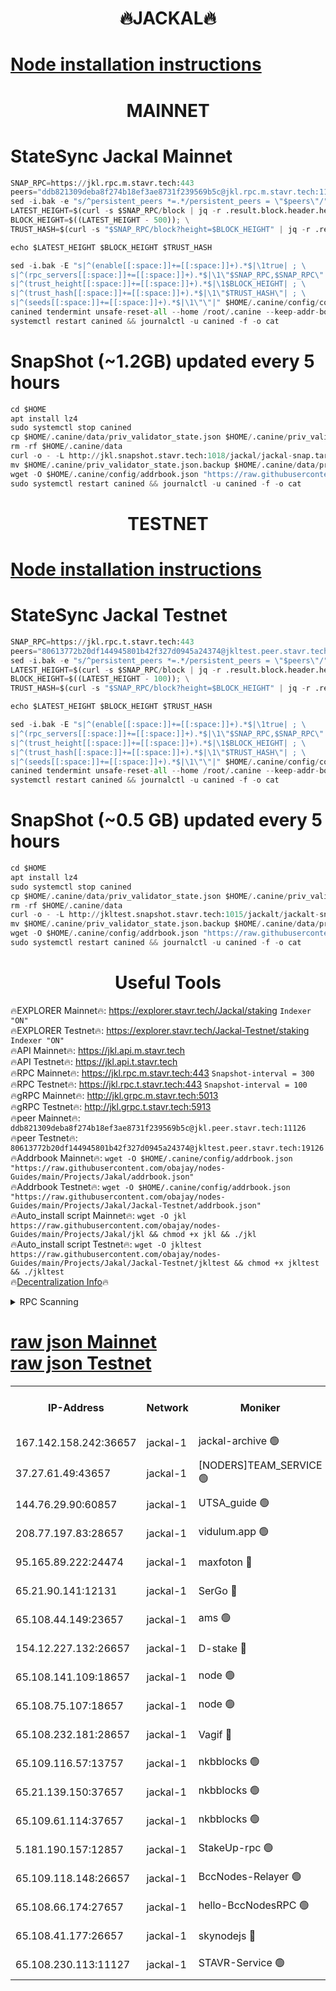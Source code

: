 <h1 align="center"> 🔥JACKAL🔥</h1>

[Node installation instructions](https://github.com/obajay/nodes-Guides/tree/main/Projects/Jakal)
=

<h1 align="center"> MAINNET</h1>

# StateSync Jackal Mainnet
```python
SNAP_RPC=https://jkl.rpc.m.stavr.tech:443
peers="ddb821309deba8f274b18ef3ae8731f239569b5c@jkl.rpc.m.stavr.tech:11126"
sed -i.bak -e "s/^persistent_peers *=.*/persistent_peers = \"$peers\"/" $HOME/.canine/config/config.toml
LATEST_HEIGHT=$(curl -s $SNAP_RPC/block | jq -r .result.block.header.height); \
BLOCK_HEIGHT=$((LATEST_HEIGHT - 500)); \
TRUST_HASH=$(curl -s "$SNAP_RPC/block?height=$BLOCK_HEIGHT" | jq -r .result.block_id.hash)

echo $LATEST_HEIGHT $BLOCK_HEIGHT $TRUST_HASH

sed -i.bak -E "s|^(enable[[:space:]]+=[[:space:]]+).*$|\1true| ; \
s|^(rpc_servers[[:space:]]+=[[:space:]]+).*$|\1\"$SNAP_RPC,$SNAP_RPC\"| ; \
s|^(trust_height[[:space:]]+=[[:space:]]+).*$|\1$BLOCK_HEIGHT| ; \
s|^(trust_hash[[:space:]]+=[[:space:]]+).*$|\1\"$TRUST_HASH\"| ; \
s|^(seeds[[:space:]]+=[[:space:]]+).*$|\1\"\"|" $HOME/.canine/config/config.toml
canined tendermint unsafe-reset-all --home /root/.canine --keep-addr-book
systemctl restart canined && journalctl -u canined -f -o cat
```
# SnapShot (~1.2GB) updated every 5 hours
```python
cd $HOME
apt install lz4
sudo systemctl stop canined
cp $HOME/.canine/data/priv_validator_state.json $HOME/.canine/priv_validator_state.json.backup
rm -rf $HOME/.canine/data
curl -o - -L http://jkl.snapshot.stavr.tech:1018/jackal/jackal-snap.tar.lz4 | lz4 -c -d - | tar -x -C $HOME/.canine --strip-components 2
mv $HOME/.canine/priv_validator_state.json.backup $HOME/.canine/data/priv_validator_state.json
wget -O $HOME/.canine/config/addrbook.json "https://raw.githubusercontent.com/obajay/nodes-Guides/main/Projects/Jakal/addrbook.json"
sudo systemctl restart canined && journalctl -u canined -f -o cat
```

<h1 align="center"> TESTNET</h1>

[Node installation instructions](https://github.com/obajay/nodes-Guides/tree/main/Projects/Jakal/Jackal-Testnet)
=

# StateSync Jackal Testnet
```python
SNAP_RPC=https://jkl.rpc.t.stavr.tech:443
peers="80613772b20df144945801b42f327d0945a24374@jkltest.peer.stavr.tech:19126"
sed -i.bak -e "s/^persistent_peers *=.*/persistent_peers = \"$peers\"/" $HOME/.canine/config/config.toml
LATEST_HEIGHT=$(curl -s $SNAP_RPC/block | jq -r .result.block.header.height); \
BLOCK_HEIGHT=$((LATEST_HEIGHT - 100)); \
TRUST_HASH=$(curl -s "$SNAP_RPC/block?height=$BLOCK_HEIGHT" | jq -r .result.block_id.hash)

echo $LATEST_HEIGHT $BLOCK_HEIGHT $TRUST_HASH

sed -i.bak -E "s|^(enable[[:space:]]+=[[:space:]]+).*$|\1true| ; \
s|^(rpc_servers[[:space:]]+=[[:space:]]+).*$|\1\"$SNAP_RPC,$SNAP_RPC\"| ; \
s|^(trust_height[[:space:]]+=[[:space:]]+).*$|\1$BLOCK_HEIGHT| ; \
s|^(trust_hash[[:space:]]+=[[:space:]]+).*$|\1\"$TRUST_HASH\"| ; \
s|^(seeds[[:space:]]+=[[:space:]]+).*$|\1\"\"|" $HOME/.canine/config/config.toml
canined tendermint unsafe-reset-all --home /root/.canine --keep-addr-book
systemctl restart canined && journalctl -u canined -f -o cat
```
# SnapShot (~0.5 GB) updated every 5 hours
```python
cd $HOME
apt install lz4
sudo systemctl stop canined
cp $HOME/.canine/data/priv_validator_state.json $HOME/.canine/priv_validator_state.json.backup
rm -rf $HOME/.canine/data
curl -o - -L http://jkltest.snapshot.stavr.tech:1015/jackalt/jackalt-snap.tar.lz4 | lz4 -c -d - | tar -x -C $HOME/.canine --strip-components 2
mv $HOME/.canine/priv_validator_state.json.backup $HOME/.canine/data/priv_validator_state.json
wget -O $HOME/.canine/config/addrbook.json "https://raw.githubusercontent.com/obajay/nodes-Guides/main/Projects/Jakal/Jackal-Testnet/addrbook.json"
sudo systemctl restart canined && journalctl -u canined -f -o cat
```

 <h1 align="center"> Useful Tools</h1>

🔥EXPLORER Mainnet🔥:      https://explorer.stavr.tech/Jackal/staking		        `Indexer "ON"` \
🔥EXPLORER Testnet🔥:      https://explorer.stavr.tech/Jackal-Testnet/staking     `Indexer "ON"` \
🔥API Mainnet🔥: 			 		 https://jkl.api.m.stavr.tech \
🔥API Testnet🔥: 			 		 https://jkl.api.t.stavr.tech \
🔥RPC Mainnet🔥:           https://jkl.rpc.m.stavr.tech:443              `Snapshot-interval = 300` \
🔥RPC Testnet🔥:           https://jkl.rpc.t.stavr.tech:443              `Snapshot-interval = 100` \
🔥gRPC Mainnet🔥:          http://jkl.grpc.m.stavr.tech:5013 \
🔥gRPC Testnet🔥:          http://jkl.grpc.t.stavr.tech:5913 \
🔥peer Mainnet🔥:					 `ddb821309deba8f274b18ef3ae8731f239569b5c@jkl.peer.stavr.tech:11126` \
🔥peer Testnet🔥:					 `80613772b20df144945801b42f327d0945a24374@jkltest.peer.stavr.tech:19126` \
🔥Addrbook Mainnet🔥:    ```wget -O $HOME/.canine/config/addrbook.json "https://raw.githubusercontent.com/obajay/nodes-Guides/main/Projects/Jakal/addrbook.json"``` \
🔥Addrbook Testnet🔥:    ```wget -O $HOME/.canine/config/addrbook.json "https://raw.githubusercontent.com/obajay/nodes-Guides/main/Projects/Jakal/Jackal-Testnet/addrbook.json"``` \
🔥Auto_install script Mainnet🔥: ```wget -O jkl https://raw.githubusercontent.com/obajay/nodes-Guides/main/Projects/Jakal/jkl && chmod +x jkl && ./jkl``` \
🔥Auto_install script Testnet🔥: ```wget -O jkltest https://raw.githubusercontent.com/obajay/nodes-Guides/main/Projects/Jakal/Jackal-Testnet/jkltest && chmod +x jkltest && ./jkltest``` \
🔥[Decentralization Info](https://github.com/obajay/StateSync-snapshots/tree/main/Projects/Jackal/Decentralization)🔥


<details>
<summary>RPC Scanning</summary>

<h2 align="center"> We scan nodes in real time every 4 hours. And we provide the final result of RPC endpoints.
We cannot influence the operation of these nodes in any way. </h2>


```python
If Voting Power is higher than 0 --> then the Node is a validator of the network and may be subject to attack and be a potential threat to the chain.
```
```python
We marked such validators with a red symbol
```

</details>

[raw json Mainnet](https://rpc-check.jaclalm.stavr.tech/jaclalm/rpc-jaclalm-result.json) \
[raw json Testnet](https://github.com/obajay/StateSync-snapshots/tree/main/Projects/Jackal/Rpc-Check-Testnet)
=

<table><tr><th>IP-Address</th><th>Network</th><th>Moniker</th><th>Latest Block Height</th><th>Earliest Block Height</th><th>Catching Up</th><th>Tx Index</th><th>Voting Power</th><th>Scan Time</th></tr><tr><td>167.142.158.242:36657</td><td>jackal-1</td><td>jackal-archive 🟢</td><td>6514978</td><td>2770293</td><td>False</td><td>on</td><td>0</td><td>2024-02-16T18:59:05.908895243UTC</td></tr><tr><td>37.27.61.49:43657</td><td>jackal-1</td><td>[NODERS]TEAM_SERVICE 🟢</td><td>6514946</td><td>6142001</td><td>False</td><td>on</td><td>0</td><td>2024-02-16T18:55:45.087984764UTC</td></tr><tr><td>144.76.29.90:60857</td><td>jackal-1</td><td>UTSA_guide 🟢</td><td>6514968</td><td>6280001</td><td>False</td><td>on</td><td>0</td><td>2024-02-16T18:57:58.107537224UTC</td></tr><tr><td>208.77.197.83:28657</td><td>jackal-1</td><td>vidulum.app 🟢</td><td>6514977</td><td>6296001</td><td>False</td><td>on</td><td>0</td><td>2024-02-16T18:59:00.939162784UTC</td></tr><tr><td>95.165.89.222:24474</td><td>jackal-1</td><td>maxfoton 🔴</td><td>6514970</td><td>6430001</td><td>False</td><td>off</td><td>117661</td><td>2024-02-16T18:58:11.873734272UTC</td></tr><tr><td>65.21.90.141:12131</td><td>jackal-1</td><td>SerGo 🔴</td><td>6514952</td><td>6431811</td><td>False</td><td>off</td><td>51100</td><td>2024-02-16T18:56:22.003404449UTC</td></tr><tr><td>65.108.44.149:23657</td><td>jackal-1</td><td>ams 🟢</td><td>6514972</td><td>6431811</td><td>False</td><td>on</td><td>0</td><td>2024-02-16T18:58:26.667431822UTC</td></tr><tr><td>154.12.227.132:26657</td><td>jackal-1</td><td>D-stake 🔴</td><td>6514948</td><td>6434501</td><td>False</td><td>off</td><td>130243</td><td>2024-02-16T18:56:01.036677767UTC</td></tr><tr><td>65.108.141.109:18657</td><td>jackal-1</td><td>node 🟢</td><td>6514949</td><td>6444728</td><td>False</td><td>on</td><td>0</td><td>2024-02-16T18:56:05.527977925UTC</td></tr><tr><td>65.108.75.107:18657</td><td>jackal-1</td><td>node 🟢</td><td>6514961</td><td>6458311</td><td>False</td><td>on</td><td>0</td><td>2024-02-16T18:57:16.339743317UTC</td></tr><tr><td>65.108.232.181:28657</td><td>jackal-1</td><td>Vagif 🔴</td><td>6514970</td><td>6462201</td><td>False</td><td>off</td><td>60003</td><td>2024-02-16T18:58:11.353328166UTC</td></tr><tr><td>65.109.116.57:13757</td><td>jackal-1</td><td>nkbblocks 🟢</td><td>6514981</td><td>6468668</td><td>False</td><td>on</td><td>0</td><td>2024-02-16T18:59:29.421169076UTC</td></tr><tr><td>65.21.139.150:37657</td><td>jackal-1</td><td>nkbblocks 🟢</td><td>6514951</td><td>6473101</td><td>False</td><td>on</td><td>0</td><td>2024-02-16T18:56:17.536854125UTC</td></tr><tr><td>65.109.61.114:37657</td><td>jackal-1</td><td>nkbblocks 🟢</td><td>6514959</td><td>6473101</td><td>False</td><td>on</td><td>0</td><td>2024-02-16T18:57:05.686399546UTC</td></tr><tr><td>5.181.190.157:12857</td><td>jackal-1</td><td>StakeUp-rpc 🟢</td><td>6509740</td><td>6486001</td><td>False</td><td>on</td><td>0</td><td>2024-02-16T18:55:57.934014082UTC</td></tr><tr><td>65.109.118.148:26657</td><td>jackal-1</td><td>BccNodes-Relayer 🟢</td><td>6514966</td><td>6489001</td><td>False</td><td>on</td><td>0</td><td>2024-02-16T18:57:47.511623780UTC</td></tr><tr><td>65.108.66.174:27657</td><td>jackal-1</td><td>hello-BccNodesRPC 🟢</td><td>6514968</td><td>6489001</td><td>False</td><td>on</td><td>0</td><td>2024-02-16T18:57:58.460270551UTC</td></tr><tr><td>65.108.41.177:26657</td><td>jackal-1</td><td>skynodejs 🔴</td><td>6514978</td><td>6509001</td><td>False</td><td>on</td><td>83702</td><td>2024-02-16T18:59:06.248578843UTC</td></tr><tr><td>65.108.230.113:11127</td><td>jackal-1</td><td>STAVR-Service 🟢</td><td>6514973</td><td>6513101</td><td>False</td><td>on</td><td>0</td><td>2024-02-16T18:58:31.126118466UTC</td></tr></table>

